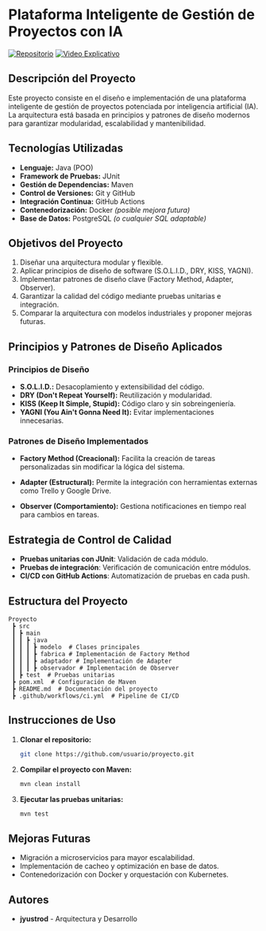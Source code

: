 # Plataforma Inteligente de Gestión de Proyectos con IA

[![Repositorio](https://img.shields.io/badge/GitHub-Repositorio-blue?logo=github)](https://github.com/jyustrod/Gestion-Proyectos.git) [![Video Explicativo](https://img.shields.io/badge/Ver-Video-red)](https://myuax-my.sharepoint.com/:v:/p/jyustrod/EbLKn14KYuxDl2DYNiCfUogBSWnmyWObBpYOSvPF3Duiow?nav=eyJyZWZlcnJhbEluZm8iOnsicmVmZXJyYWxBcHAiOiJPbmVEcml2ZUZvckJ1c2luZXNzIiwicmVmZXJyYWxBcHBQbGF0Zm9ybSI6IldlYiIsInJlZmVycmFsTW9kZSI6InZpZXciLCJyZWZlcnJhbFZpZXciOiJNeUZpbGVzTGlua0NvcHkifX0&e=plzTec)

## **Descripción del Proyecto**
Este proyecto consiste en el diseño e implementación de una plataforma inteligente de gestión de proyectos potenciada por inteligencia artificial (IA). La arquitectura está basada en principios y patrones de diseño modernos para garantizar modularidad, escalabilidad y mantenibilidad.

## **Tecnologías Utilizadas**
- **Lenguaje:** Java (POO)
- **Framework de Pruebas:** JUnit
- **Gestión de Dependencias:** Maven
- **Control de Versiones:** Git y GitHub
- **Integración Continua:** GitHub Actions
- **Contenedorización:** Docker *(posible mejora futura)*
- **Base de Datos:** PostgreSQL *(o cualquier SQL adaptable)*

## **Objetivos del Proyecto**
1. Diseñar una arquitectura modular y flexible.
2. Aplicar principios de diseño de software (S.O.L.I.D., DRY, KISS, YAGNI).
3. Implementar patrones de diseño clave (Factory Method, Adapter, Observer).
4. Garantizar la calidad del código mediante pruebas unitarias e integración.
5. Comparar la arquitectura con modelos industriales y proponer mejoras futuras.

## **Principios y Patrones de Diseño Aplicados**

### **Principios de Diseño**
- **S.O.L.I.D.:** Desacoplamiento y extensibilidad del código.
- **DRY (Don't Repeat Yourself):** Reutilización y modularidad.
- **KISS (Keep It Simple, Stupid):** Código claro y sin sobreingeniería.
- **YAGNI (You Ain't Gonna Need It):** Evitar implementaciones innecesarias.

### **Patrones de Diseño Implementados**
- **Factory Method (Creacional):** Facilita la creación de tareas personalizadas sin modificar la lógica del sistema.

- **Adapter (Estructural):** Permite la integración con herramientas externas como Trello y Google Drive.

- **Observer (Comportamiento):** Gestiona notificaciones en tiempo real para cambios en tareas.


## **Estrategia de Control de Calidad**
- **Pruebas unitarias con JUnit**: Validación de cada módulo.
- **Pruebas de integración**: Verificación de comunicación entre módulos.
- **CI/CD con GitHub Actions**: Automatización de pruebas en cada push.

## **Estructura del Proyecto**
```
Proyecto
 ┣ src
 ┃ ┣ main
 ┃ ┃ ┣ java
 ┃ ┃ ┃ ┣ modelo  # Clases principales
 ┃ ┃ ┃ ┣ fabrica # Implementación de Factory Method
 ┃ ┃ ┃ ┣ adaptador # Implementación de Adapter
 ┃ ┃ ┃ ┣ observador # Implementación de Observer
 ┃ ┣ test  # Pruebas unitarias
 ┣ pom.xml  # Configuración de Maven
 ┣ README.md  # Documentación del proyecto
 ┣ .github/workflows/ci.yml  # Pipeline de CI/CD
```

## **Instrucciones de Uso**
1. **Clonar el repositorio:**
   ```sh
   git clone https://github.com/usuario/proyecto.git
   ```
2. **Compilar el proyecto con Maven:**
   ```sh
   mvn clean install
   ```
3. **Ejecutar las pruebas unitarias:**
   ```sh
   mvn test
   ```

## **Mejoras Futuras**
- Migración a microservicios para mayor escalabilidad.
- Implementación de cacheo y optimización en base de datos.
- Contenedorización con Docker y orquestación con Kubernetes.

## **Autores**
- **jyustrod** - Arquitectura y Desarrollo

